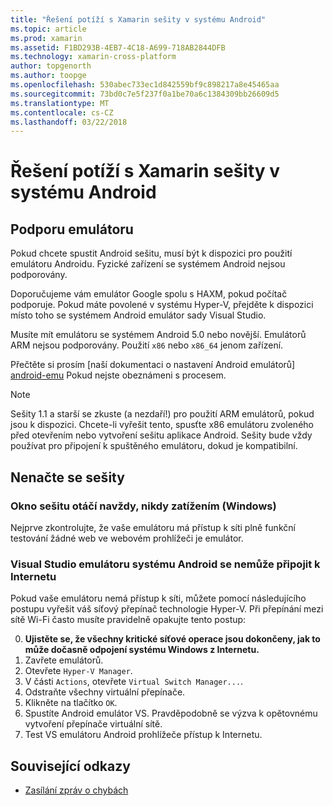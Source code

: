 ```yaml
---
title: "Řešení potíží s Xamarin sešity v systému Android"
ms.topic: article
ms.prod: xamarin
ms.assetid: F1BD293B-4EB7-4C18-A699-718AB2844DFB
ms.technology: xamarin-cross-platform
author: topgenorth
ms.author: toopge
ms.openlocfilehash: 530abec733ec1d842559bf9c898217a8e45465aa
ms.sourcegitcommit: 73bd0c7e5f237f0a1be70a6c1384309bb26609d5
ms.translationtype: MT
ms.contentlocale: cs-CZ
ms.lasthandoff: 03/22/2018
---
```

# <a name="troubleshooting-xamarin-workbooks-on-android"></a>Řešení potíží s Xamarin sešity v systému Android

## <a name="emulator-support"></a>Podporu emulátoru

Pokud chcete spustit Android sešitu, musí být k dispozici pro použití emulátoru Androidu. Fyzické zařízení se systémem Android nejsou podporovány.

Doporučujeme vám emulátor Google spolu s HAXM, pokud počítač podporuje.
Pokud máte povolené v systému Hyper-V, přejděte k dispozici místo toho se systémem Android emulátor sady Visual Studio.

Musíte mít emulátoru se systémem Android 5.0 nebo novější. Emulátorů ARM nejsou podporovány. Použití `x86` nebo `x86_64` jenom zařízení.

Přečtěte si prosím [naší dokumentaci o nastavení Android emulátorů] [ android-emu] Pokud nejste obeznámeni s procesem.

> [!NOTE]
> Sešity 1.1 a starší se zkuste (a nezdaří!) pro použití ARM emulátorů, pokud jsou k dispozici. Chcete-li vyřešit tento, spusťte x86 emulátoru zvoleného před otevřením nebo vytvoření sešitu aplikace Android. Sešity bude vždy používat pro připojení k spuštěného emulátoru, dokud je kompatibilní.

## <a name="workbooks-wont-load"></a>Nenačte se sešity

### <a name="workbook-window-spins-forever-never-loads-windows"></a>Okno sešitu otáčí navždy, nikdy zatížením (Windows)

Nejprve zkontrolujte, že vaše emulátoru má přístup k síti plně funkční testování žádné web ve webovém prohlížeči je emulátor.

### <a name="visual-studio-android-emulator-cannot-connect-to-the-internet"></a>Visual Studio emulátoru systému Android se nemůže připojit k Internetu

Pokud vaše emulátoru nemá přístup k síti, můžete pomocí následujícího postupu vyřešit váš síťový přepínač technologie Hyper-V. Při přepínání mezi sítě Wi-Fi často musíte pravidelně opakujte tento postup:

0. **Ujistěte se, že všechny kritické síťové operace jsou dokončeny, jak to může dočasně odpojení systému Windows z Internetu.**
1. Zavřete emulátorů.
2. Otevřete `Hyper-V Manager`.
3. V části `Actions`, otevřete `Virtual Switch Manager...`.
4. Odstraňte všechny virtuální přepínače.
5. Klikněte na tlačítko `OK`.
6. Spustíte Android emulátor VS. Pravděpodobně se výzva k opětovnému vytvoření přepínače virtuální sítě.
7. Test VS emulátoru Android prohlížeče přístup k Internetu.

[android-emu]: https://developer.xamarin.com/guides/android/deployment,_testing,_and_metrics/debug-on-emulator/


## <a name="related-links"></a>Související odkazy

- [Zasílání zpráv o chybách](~/tools/workbooks/install.md#reporting-bugs)
